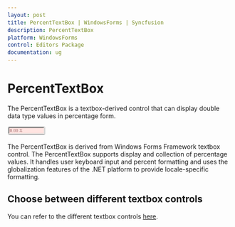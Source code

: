 ```yaml
---
layout: post
title: PercentTextBox | WindowsForms | Syncfusion
description: PercentTextBox
platform: WindowsForms
control: Editors Package
documentation: ug
---
```



# PercentTextBox

The PercentTextBox is a textbox-derived control that can display double data type values in percentage form.

 ![PercentTextBox](PercentTextBox-Images/Overview_img461.png) 



The PercentTextBox is derived from Windows Forms Framework textbox control. The PercentTextBox supports display and collection of percentage values. It handles user keyboard input and percent formatting and uses the globalization features of the .NET platform to provide locale-specific formatting.

## Choose between different textbox controls

You can refer to the different textbox controls [here](https://help.syncfusion.com/windowsforms/sfnumerictextbox/overview#choose-between-different-textbox-controls).
